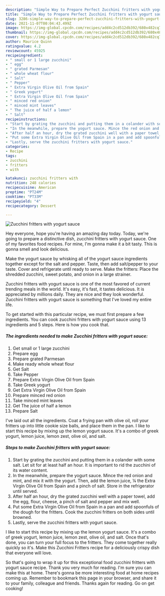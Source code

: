 ```yaml
---
description: "Simple Way to Prepare Perfect Zucchini fritters with yogurt sauce"
title: "Simple Way to Prepare Perfect Zucchini fritters with yogurt sauce"
slug: 3286-simple-way-to-prepare-perfect-zucchini-fritters-with-yogurt-sauce
date: 2021-11-07T00:04:43.499Z
image: https://img-global.cpcdn.com/recipes/add4c2cd512db392/680x482cq70/zucchini-fritters-with-yogurt-sauce-recipe-main-photo.jpg
thumbnail: https://img-global.cpcdn.com/recipes/add4c2cd512db392/680x482cq70/zucchini-fritters-with-yogurt-sauce-recipe-main-photo.jpg
cover: https://img-global.cpcdn.com/recipes/add4c2cd512db392/680x482cq70/zucchini-fritters-with-yogurt-sauce-recipe-main-photo.jpg
author: Maurice Quinn
ratingvalue: 4.2
reviewcount: 45925
recipeingredient:
- " small or 1 large zucchini"
- " egg"
- " grated Parmesan"
- " whole wheat flour"
- " Salt"
- " Pepper"
- " Extra Virgin Olive Oil from Spain"
- " Greek yogurt"
- " Extra Virgin Olive Oil from Spain"
- " minced red onion"
- " minced mint leaves"
- " The juice of half a lemon"
- " Salt"
recipeinstructions:
- "Start by grating the zucchini and putting them in a colander with some salt. Let sit for at least half an hour. It is important to rid the zucchini of its water content."
- "In the meanwhile, prepare the yogurt sauce. Mince the red onion and mint, and mix it with the yogurt. Then, add the lemon juice, ¼ the Extra Virgin Olive Oil from Spain and a pinch of salt. Store in the refrigerator until served."
- "After half an hour, dry the grated zucchini well with a paper towel, add the egg, flour, cheese, a pinch of salt and pepper and mix well."
- "Put some Extra Virgin Olive Oil from Spain in a pan and add spoonfuls of the dough for the fritters. Cook the zucchini fritters on both sides until browned."
- "Lastly, serve the zucchini fritters with yogurt sauce."
categories:
- Recipe
tags:
- zucchini
- fritters
- with

katakunci: zucchini fritters with 
nutrition: 248 calories
recipecuisine: American
preptime: "PT24M"
cooktime: "PT33M"
recipeyield: "4"
recipecategory: Dessert

---
```



![Zucchini fritters with yogurt sauce](https://img-global.cpcdn.com/recipes/add4c2cd512db392/680x482cq70/zucchini-fritters-with-yogurt-sauce-recipe-main-photo.jpg)

Hey everyone, hope you're having an amazing day today. Today, we're going to prepare a distinctive dish, zucchini fritters with yogurt sauce. One of my favorites food recipes. For mine, I'm gonna make it a bit tasty. This is gonna smell and look delicious.

Make the yogurt sauce by whisking all of the yogurt sauce ingredients together except for the salt and pepper. Taste, then add salt/pepper to your taste. Cover and refrigerate until ready to serve. Make the fritters: Place the shredded zucchini, sweet potato, and onion in a large strainer.

Zucchini fritters with yogurt sauce is one of the most favored of current trending meals in the world. It's easy, it's fast, it tastes delicious. It is appreciated by millions daily. They are nice and they look wonderful. Zucchini fritters with yogurt sauce is something that I've loved my entire life.


To get started with this particular recipe, we must first prepare a few ingredients. You can cook zucchini fritters with yogurt sauce using 13 ingredients and 5 steps. Here is how you cook that.

<!--inarticleads1-->

##### The ingredients needed to make Zucchini fritters with yogurt sauce:

1. Get  small or 1 large zucchini
1. Prepare  egg
1. Prepare  grated Parmesan
1. Make ready  whole wheat flour
1. Get  Salt
1. Take  Pepper
1. Prepare  Extra Virgin Olive Oil from Spain
1. Take  Greek yogurt
1. Get  Extra Virgin Olive Oil from Spain
1. Prepare  minced red onion
1. Take  minced mint leaves
1. Get  The juice of half a lemon
1. Prepare  Salt


I&#39;ve laid out all the ingredients. Coat a frying pan with olive oil, roll your fritters up into little cookie size balls, and place them in the pan. I like to start this recipe by mixing up the lemon yogurt sauce. It&#39;s a combo of greek yogurt, lemon juice, lemon zest, olive oil, and salt. 

<!--inarticleads2-->

##### Steps to make Zucchini fritters with yogurt sauce:

1. Start by grating the zucchini and putting them in a colander with some salt. Let sit for at least half an hour. It is important to rid the zucchini of its water content.
1. In the meanwhile, prepare the yogurt sauce. Mince the red onion and mint, and mix it with the yogurt. Then, add the lemon juice, ¼ the Extra Virgin Olive Oil from Spain and a pinch of salt. Store in the refrigerator until served.
1. After half an hour, dry the grated zucchini well with a paper towel, add the egg, flour, cheese, a pinch of salt and pepper and mix well.
1. Put some Extra Virgin Olive Oil from Spain in a pan and add spoonfuls of the dough for the fritters. Cook the zucchini fritters on both sides until browned.
1. Lastly, serve the zucchini fritters with yogurt sauce.


I like to start this recipe by mixing up the lemon yogurt sauce. It&#39;s a combo of greek yogurt, lemon juice, lemon zest, olive oil, and salt. Once that&#39;s done, you can turn your full focus to the fritters. They come together really quickly so it&#39;s. Make this Zucchini Fritters recipe for a deliciously crispy dish that everyone will love. 

So that's going to wrap it up for this exceptional food zucchini fritters with yogurt sauce recipe. Thank you very much for reading. I'm sure you can make this at home. There's gonna be more interesting food at home recipes coming up. Remember to bookmark this page in your browser, and share it to your family, colleague and friends. Thanks again for reading. Go on get cooking!
